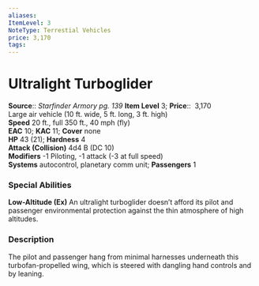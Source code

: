 ```yaml
---
aliases: 
ItemLevel: 3
NoteType: Terrestial Vehicles
price: 3,170
tags: 
---
```


# Ultralight Turboglider

**Source**:: _Starfinder Armory pg. 139_
**Item Level** 3;
**Price**::  3,170  
Large air vehicle (10 ft. wide, 5 ft. long, 3 ft. high)  
**Speed** 20 ft., full 350 ft., 40 mph (fly)  
**EAC** 10; **KAC** 11; **Cover** none  
**HP** 43 (21); **Hardness** 4  
**Attack (Collision)** 4d4 B (DC 10)  
**Modifiers** -1 Piloting, -1 attack (-3 at full speed)  
**Systems** autocontrol, planetary comm unit; **Passengers** 1  

### Special Abilities

**Low-Altitude (Ex)** An ultralight turboglider doesn’t afford its pilot and passenger environmental protection against the thin atmosphere of high altitudes.

### Description

The pilot and passenger hang from minimal harnesses underneath this turbofan-propelled wing, which is steered with dangling hand controls and by leaning.
